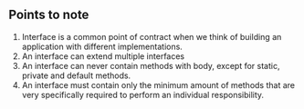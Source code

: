 ## Points to note
1. Interface is a common point of contract when we think of building an application with different implementations.
2. An interface can extend multiple interfaces
3. An interface can never contain methods with body, except for static, private and default methods.
4. An interface must contain only the minimum amount of methods that are very specifically required to perform an individual responsibility.